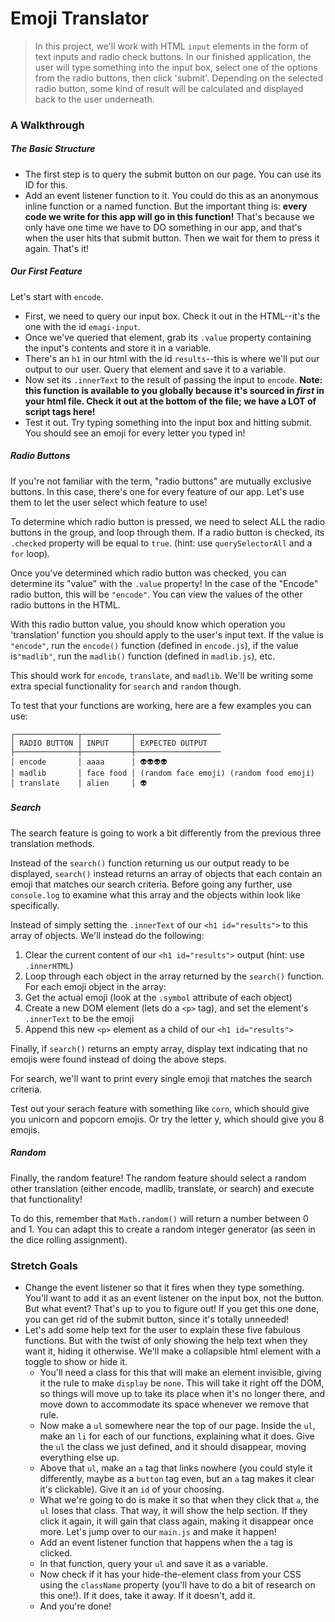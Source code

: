 # Emoji Translator

> In this project, we'll work with HTML `input` elements in the form of text inputs and radio check buttons. In our finished application, the user will type something into the input box, select one of the options from the radio buttons, then click 'submit'. Depending on the selected radio button, some kind of result will be calculated and displayed back to the user underneath.

### A Walkthrough

##### The Basic Structure

* The first step is to query the submit button on our page. You can use its ID for this.
* Add an event listener function to it. You could do this as an anonymous inline function or a named function. But the important thing is: **every code we write for this app will go in this function!** That's because we only have one time we have to DO something in our app, and that's when the user hits that submit button. Then we wait for them to press it again. That's it!

##### Our First Feature

Let's start with `encode`.

* First, we need to query our input box. Check it out in the HTML--it's the one with the id `emagi-input`.
* Once we've queried that element, grab its `.value` property containing the input's contents and store it in a variable.
* There's an `h1` in our html with the id `results`--this is where we'll put our output to our user. Query that element and save it to a variable.
* Now set its `.innerText` to the result of passing the input to `encode`. **Note: this function is available to you globally because it's sourced in _first_ in your html file. Check it out at the bottom of the file; we have a LOT of script tags here!**
* Test it out. Try typing something into the input box and hitting submit. You should see an emoji for every letter you typed in!

##### Radio Buttons

If you're not familiar with the term, "radio buttons" are mutually exclusive buttons. In this case, there's one for every feature of our app. Let's use them to let the user select which feature to use!

To determine which radio button is pressed, we need to select ALL the radio buttons
in the group, and loop through them. If a radio button is checked, its `.checked`
property will be equal to `true`. (hint: use `querySelectorAll` and a `for` loop).

Once you've determined which radio button was checked, you can determine its "value" with the `.value` property! In the case of the "Encode" radio button,
this will be `"encode"`. You can view the values of the other radio buttons in
the HTML.

With this radio button value, you should know which operation you 'translation'
function you should apply to the user's input text. If the value is `"encode"`,
run the `encode()` function (defined in `encode.js`), if the value is`"madlib"`,
run the `madlib()` function (defined in `madlib.js`), etc.

This should work for `encode`, `translate`, and `madlib`. We'll be writing some extra special functionality for `search` and `random` though.

To test that your functions are working, here are a few examples you can use:

```
┌──────────────┬───────────┬───────────────────
│ RADIO BUTTON │ INPUT     │ EXPECTED OUTPUT
├──────────────┼───────────┼───────────────────
│ encode       │ aaaa      │ 👽👽👽👽
│ madlib       │ face food │ (random face emoji) (random food emoji)
│ translate    │ alien     │ 👽

```

##### Search

The search feature is going to work a bit differently from the previous three
translation methods.

Instead of the `search()` function returning us our output ready to be displayed,
`search()` instead returns an array of objects that each contain an emoji that
matches our search criteria. Before going any further, use `console.log` to examine what this array and the objects within look like specifically.

Instead of simply setting the `.innerText` of our `<h1 id="results">` to this array
of objects. We'll instead do the following:

1. Clear the current content of our `<h1 id="results">` output (hint: use `.innerHTML`)
1. Loop through each object in the array returned by the `search()` function. For each emoji object in the array:
  1. Get the actual emoji (look at the `.symbol` attribute of each object)
  1. Create a new DOM element (lets do a `<p>` tag), and set the element's `.innerText` to be the emoji
  1. Append this new `<p>` element as a child of our `<h1 id="results">` 

Finally, if `search()` returns an empty array, display text indicating that no
emojis were found instead of doing the above steps.


For search, we'll want to print every single emoji that matches the search criteria.

Test out your serach feature with something like `corn`, which should give you unicorn and popcorn emojis. Or try the letter y, which should give you 8 emojis.

##### Random

Finally, the random feature! The random feature should select a random other
translation (either encode, madlib, translate, or search) and execute that
functionality!

To do this, remember that `Math.random()` will return a number between 0 and 1. You can adapt this to create a random integer generator (as seen in the dice rolling assignment).


### Stretch Goals

* Change the event listener so that it fires when they type something. You'll want to add it as an event listener on the input box, not the button. But what event? That's up to you to figure out! If you get this one done, you can get rid of the submit button, since it's totally unneeded!
* Let's add some help text for the user to explain these five fabulous functions. But with the twist of only showing the help text when they want it, hiding it otherwise. We'll make a collapsible html element with a toggle to show or hide it.
    * You'll need a class for this that will make an element invisible, giving it the rule to make `display` be `none`. This will take it right off the DOM, so things will move up to take its place when it's no longer there, and move down to accommodate its space whenever we remove that rule.
    * Now make a `ul` somewhere near the top of our page. Inside the `ul`, make an `li` for each of our functions, explaining what it does. Give the `ul` the class we just defined, and it should disappear, moving everything else up.
    * Above that `ul`, make an `a` tag that links nowhere (you could style it differently, maybe as a `button` tag even, but an `a` tag makes it clear it's clickable). Give it an `id` of your choosing.
    * What we're going to do is make it so that when they click that `a`, the `ul` loses that class. That way, it will show the help section. If they click it again, it will gain that class again, making it disappear once more. Let's jump over to our `main.js` and make it happen!
    * Add an event listener function that happens when the `a` tag is clicked.
    * In that function, query your `ul` and save it as a variable.
    * Now check if it has your hide-the-element class from your CSS using the `className` property (you'll have to do a bit of research on this one!). If it does, take it away. If it doesn't, add it.
    * And you're done!

